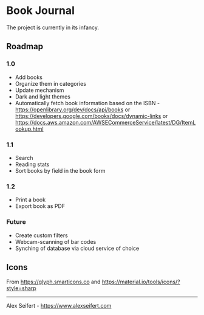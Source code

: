 # Book Journal

The project is currently in its infancy.

## Roadmap

### 1.0
- Add books
- Organize them in categories
- Update mechanism
- Dark and light themes
- Automatically fetch book information based on the ISBN - https://openlibrary.org/dev/docs/api/books or https://developers.google.com/books/docs/dynamic-links or https://docs.aws.amazon.com/AWSECommerceService/latest/DG/ItemLookup.html

### 1.1
- Search
- Reading stats
- Sort books by field in the book form

### 1.2
- Print a book
- Export book as PDF

### Future
- Create custom filters
- Webcam-scanning of bar codes
- Synching of database via cloud service of choice


## Icons

From https://glyph.smarticons.co and https://material.io/tools/icons/?style=sharp

---

Alex Seifert - https://www.alexseifert.com
